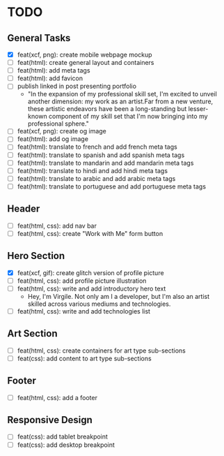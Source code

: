 # TODO

## General Tasks
  - [X] feat(xcf, png): create mobile webpage mockup
  - [ ] feat(html): create general layout and containers
  - [ ] feat(html): add meta tags
  - [ ] feat(html): add favicon
  - [ ] publish linked in post presenting portfolio
    - "In the expansion of my professional skill set, I'm excited to unveil another dimension: my work as an artist.Far from a new venture, these artistic endeavors have been a long-standing but lesser-known component of my skill set that I'm now bringing into my professional sphere."
  - [ ] feat(xcf, png): create og image
  - [ ] feat(html): add og image
  - [ ] feat(html): translate to french and add french meta tags
  - [ ] feat(html): translate to spanish and add spanish meta tags
  - [ ] feat(html): translate to mandarin and add mandarin meta tags
  - [ ] feat(html): translate to hindi and add hindi meta tags
  - [ ] feat(html): translate to arabic and add arabic meta tags
  - [ ] feat(html): translate to portuguese and add portuguese meta tags

## Header
- [ ] feat(html, css): add nav bar
- [ ] feat(html, css): create "Work with Me" form button

## Hero Section
- [X] feat(xcf, gif): create glitch version of profile picture
- [ ] feat(html, css): add profile picture illustration
- [ ] feat(html, css): write and add introductory hero text
  - Hey, I'm Virgile. Not only am I a developer, but I'm also an artist skilled across various mediums and technologies.
- [ ] feat(html, css): write and add technologies list

## Art Section
  - [ ] feat(html, css): create containers for art type sub-sections
  - [ ] feat(css): add content to art type sub-sections

## Footer
- [ ] feat(html, css): add a footer

## Responsive Design

- [ ] feat(css): add tablet breakpoint
- [ ] feat(css): add desktop breakpoint